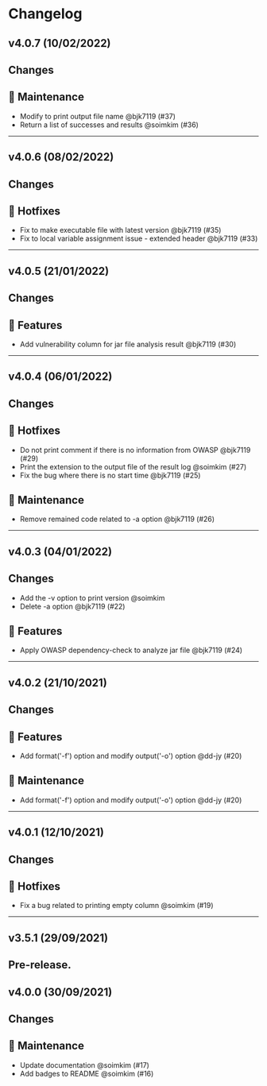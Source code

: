 # Changelog

## v4.0.7 (10/02/2022)
## Changes
## 🔧 Maintenance

- Modify to print output file name @bjk7119 (#37)
- Return a list of successes and results @soimkim (#36)

---

## v4.0.6 (08/02/2022)
## Changes
## 🐛 Hotfixes

- Fix to make executable file with latest version @bjk7119 (#35)
- Fix to local variable assignment issue - extended header @bjk7119 (#33)

---

## v4.0.5 (21/01/2022)
## Changes
## 🚀 Features

- Add vulnerability  column for jar file analysis result @bjk7119 (#30)

---

## v4.0.4 (06/01/2022)
## Changes
## 🐛 Hotfixes

- Do not print comment if there is no information from OWASP @bjk7119 (#29)
- Print the extension to the output file of the result log @soimkim (#27)
- Fix the bug where there is no start time @bjk7119 (#25)

## 🔧 Maintenance

- Remove remained code related to  -a option @bjk7119 (#26)

---

## v4.0.3 (04/01/2022)
## Changes
- Add the -v option to print version @soimkim 
- Delete -a option @bjk7119 (#22)

## 🚀 Features
- Apply OWASP dependency-check to analyze jar file @bjk7119 (#24)


---

## v4.0.2 (21/10/2021)
## Changes
## 🚀 Features

- Add format('-f') option and modify output('-o') option @dd-jy (#20)

## 🔧 Maintenance

- Add format('-f') option and modify output('-o') option @dd-jy (#20)

---

## v4.0.1 (12/10/2021)
## Changes
## 🐛 Hotfixes

- Fix a bug related to printing empty column @soimkim (#19)

---

## v3.5.1 (29/09/2021)
Pre-release.
---

## v4.0.0 (30/09/2021)
## Changes
## 🔧 Maintenance

- Update documentation @soimkim (#17)
- Add badges to README @soimkim (#16)
